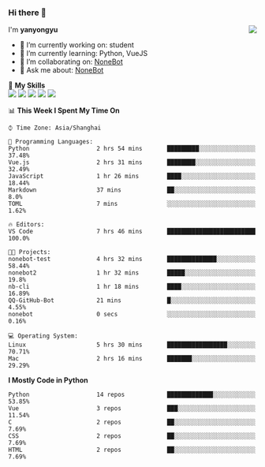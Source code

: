 ### Hi there 👋

<a href="#">
  <img align="right" src="https://github-readme-stats.vercel.app/api?username=yanyongyu&count_private=true&show_icons=true&bg_color=15,f2f7fd,E0EAFC" />
</a>

I'm **yanyongyu**

- 🔭 I’m currently working on: student
- 🌱 I’m currently learning: Python, VueJS
- 👯 I’m collaborating on: [NoneBot](https://github.com/nonebot)
- 💬 Ask me about: [NoneBot](https://github.com/nonebot)

🌟 **My Skills**  
![](https://img.shields.io/badge/-Python-3e74a2?style=flat-square&logo=Python&logoColor=fff)
![](https://img.shields.io/badge/-Vue-4fc08d?style=flat-square&logo=Vue.js&logoColor=fff)
![](https://img.shields.io/badge/-Node.js-339933?style=flat-square&logo=Node.js&logoColor=fff)
![](https://img.shields.io/badge/-Docker-2496ED?style=flat-square&logo=Docker&logoColor=fff)
![](https://img.shields.io/badge/-Linux-000000?style=flat-square&logo=Linux&logoColor=fff)

<!--START_SECTION:waka-->
📊 **This Week I Spent My Time On** 

```text
⌚︎ Time Zone: Asia/Shanghai

💬 Programming Languages: 
Python                   2 hrs 54 mins       █████████░░░░░░░░░░░░░░░░   37.48% 
Vue.js                   2 hrs 31 mins       ████████░░░░░░░░░░░░░░░░░   32.49% 
JavaScript               1 hr 26 mins        ████░░░░░░░░░░░░░░░░░░░░░   18.44% 
Markdown                 37 mins             ██░░░░░░░░░░░░░░░░░░░░░░░   8.0% 
TOML                     7 mins              ░░░░░░░░░░░░░░░░░░░░░░░░░   1.62%

🔥 Editors: 
VS Code                  7 hrs 46 mins       █████████████████████████   100.0%

🐱‍💻 Projects: 
nonebot-test             4 hrs 32 mins       ██████████████░░░░░░░░░░░   58.44% 
nonebot2                 1 hr 32 mins        █████░░░░░░░░░░░░░░░░░░░░   19.8% 
nb-cli                   1 hr 18 mins        ████░░░░░░░░░░░░░░░░░░░░░   16.89% 
QQ-GitHub-Bot            21 mins             █░░░░░░░░░░░░░░░░░░░░░░░░   4.55% 
nonebot                  0 secs              ░░░░░░░░░░░░░░░░░░░░░░░░░   0.16%

💻 Operating System: 
Linux                    5 hrs 30 mins       █████████████████░░░░░░░░   70.71% 
Mac                      2 hrs 16 mins       ███████░░░░░░░░░░░░░░░░░░   29.29%

```

**I Mostly Code in Python** 

```text
Python                   14 repos            █████████████░░░░░░░░░░░░   53.85% 
Vue                      3 repos             ███░░░░░░░░░░░░░░░░░░░░░░   11.54% 
C                        2 repos             ██░░░░░░░░░░░░░░░░░░░░░░░   7.69% 
CSS                      2 repos             ██░░░░░░░░░░░░░░░░░░░░░░░   7.69% 
HTML                     2 repos             ██░░░░░░░░░░░░░░░░░░░░░░░   7.69%

```



<!--END_SECTION:waka-->
